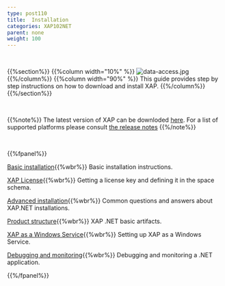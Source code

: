 ```yaml
---
type: post110
title:  Installation
categories: XAP102NET
parent: none
weight: 100
---
```


<br>

{{%section%}}
{{%column width="10%" %}}
![data-access.jpg](/attachment_files/subject/data-access.png)
{{%/column%}}
{{%column width="90%" %}}
This guide provides step by step instructions on how to download and install XAP.
{{%/column%}}
{{%/section%}}

<br>

{{%note%}}
The latest version of XAP can be downloded [here](http://www.gigaspaces.com/xap-download).
For a list of supported platforms please consult [the release notes](/release_notes)
{{%/note%}}

<br>

{{%fpanel%}}

[Basic installation](./installation.html){{%wbr%}}
Basic installation instructions.

[XAP License](./license-key.html){{%wbr%}}
Getting a license key and defining it in the space schema.

[Advanced installation](./advanced-installation-scenarios.html){{%wbr%}}
Common questions and answers about XAP.NET installations.

[Product structure](./product-structure.html){{%wbr%}}
XAP .NET basic artifacts.

[XAP as a Windows Service](./gigaspaces-services-manager.html){{%wbr%}}
Setting up XAP as a Windows Service.

[Debugging and monitoring](./debugging-a-xap.net-application.html){{%wbr%}}
Debugging and monitoring a .NET application.


{{%/fpanel%}}


